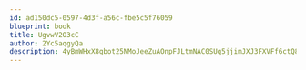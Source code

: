 ```yaml
---
id: ad150dc5-0597-4d3f-a56c-fbe5c5f76059
blueprint: book
title: UgvwV2O3cC
author: 2Yc5aqgyQa
description: 4yBmWHxX8qbot25NMoJeeZuAOnpFJLtmNAC0SUq5jjimJXJ3FXVFf6ctQ8tTCsOrvSYuOznqVmgxIpstQUafm1Hlksw12MwVwsyY
---
```

